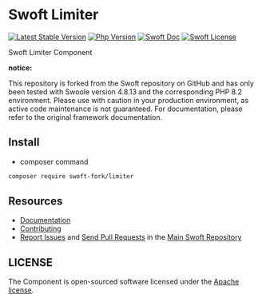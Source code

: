 # Swoft Limiter

[![Latest Stable Version](http://img.shields.io/packagist/v/swoft/limiter.svg)](https://packagist.org/packages/swoft/limiter)
[![Php Version](https://img.shields.io/badge/php-%3E=8.0-brightgreen.svg?maxAge=2592000)](https://secure.php.net/)
[![Swoft Doc](https://img.shields.io/badge/docs-passing-green.svg?maxAge=2592000)](https://www.swoft.org/docs)
[![Swoft License](https://img.shields.io/hexpm/l/plug.svg?maxAge=2592000)](https://github.com/swoft-cloud/swoft/blob/master/LICENSE)

Swoft Limiter Component

**notice:**

This repository is forked from the Swoft repository on GitHub and has only been tested with Swoole version 4.8.13 and the corresponding PHP 8.2 environment. Please use with caution in your production environment, as active code maintenance is not guaranteed. For documentation, please refer to the original framework documentation.

## Install

- composer command

```bash
composer require swoft-fork/limiter
```

## Resources

* [Documentation](https://swoft.org/docs)
* [Contributing](https://github.com/swoft-cloud/swoft/blob/master/CONTRIBUTING.md)
* [Report Issues][issues] and [Send Pull Requests][pulls] in the [Main Swoft Repository][repository]

[pulls]: https://github.com/swoft-cloud/swoft-component/pulls
[repository]: https://github.com/swoft-cloud/swoft
[issues]: https://github.com/swoft-cloud/swoft/issues

## LICENSE

The Component is open-sourced software licensed under the [Apache license](LICENSE).
